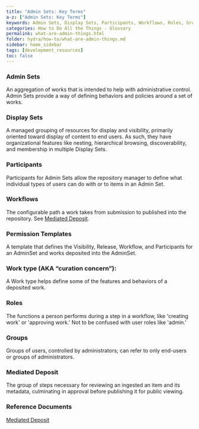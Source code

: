 ```yaml
---
title: "Admin Sets: Key Terms"
a-z: ["Admin Sets: Key Terms"]
keywords: Admin Sets, Display Sets, Participants, Workflows, Roles, Groups
categories: How to Do All the Things - Glossary
permalink: what-are-admin-things.html
folder: hydra/how-to/what-are-admin-things.md
sidebar: home_sidebar
tags: [development_resources]
toc: false
---
```


### Admin Sets

An aggregation of works that is intended to help with administrative control. Admin Sets provide a way of defining behaviors and policies around a set of works.

### Display Sets

A managed grouping of resources for display and visibility, primarily oriented toward display of content to end users.  As such, they have organizational features like nesting, hierarchical browsing, discoverability, and membership in multiple Display Sets.

### Participants

Participants for Admin Sets allow the repository manager to define what individual types of users can do with or to items in an Admin Set.

### Workflows

The configurable path a work takes from submission to published into the repository. See [Mediated Deposit](#mediated-deposit).

### Permission Templates

A template that defines the Visibility, Release, Workflow, and Participants for an AdminSet and works deposited into the AdminSet.

### Work type (AKA “curation concern”):

A Work type helps define some of the features and behaviors of a deposited work.

### Roles

The functions a person performs during a step in a workflow, like 'creating work' or 'approving work.' Not to be confused with user roles like 'admin.'

### Groups

Groups of users, controlled by administrators; can refer to only end-users or groups of administrators.

### Mediated Deposit
 The group of steps necessary for reviewing an ingested an item and its metadata, culminating in approval before publishing it for public viewing.

### Reference Documents

[Mediated Deposit](https://github.com/samvera/sufia/wiki/Mediated-Deposit-Workflow)
